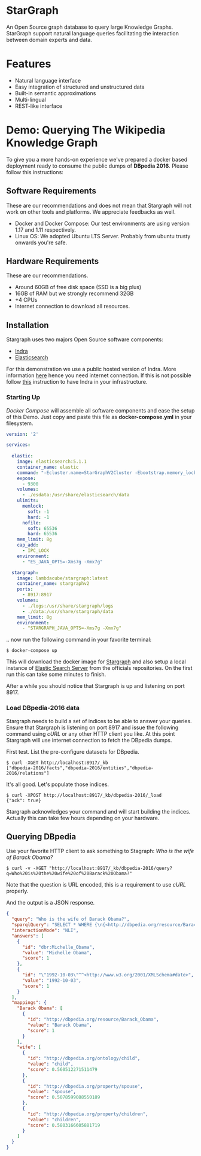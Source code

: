 # StarGraph

An Open Source graph database to query large Knowledge Graphs. StarGraph support natural language queries facilitating the interaction between domain experts and data.

# Features

* Natural language interface
* Easy integration of structured and unstructured data
* Built-in semantic approximations
* Multi-lingual
* REST-like interface

# Demo: Querying The Wikipedia Knowledge Graph

To give you a more hands-on experience we've prepared a docker based deployment ready to consume the public dumps of __DBpedia 2016__. Please follow this instructions:

## Software Requirements

These are our recommendations and does not mean that Stargraph will not work on other tools and platforms. We appreciate feedbacks as well.

 * Docker and Docker Compose: Our test environments are using version 1.17 and 1.11 respectively.
 * Linux OS: We adopted Ubuntu LTS Server. Probably from ubuntu trusty onwards you're safe.

## Hardware Requirements

These are our recommendations.  

* Around 60GB of free disk space (SSD is a big plus)
* 16GB of RAM but we strongly recommend 32GB
* +4 CPUs
* Internet connection to download all resources.

## Installation

Stargraph uses two majors Open Source software components:

* [Indra](https://github.com/Lambda-3/Indra)
* [Elasticsearch](https://github.com/elastic/elasticsearch)

For this demonstration we use a public hosted version of Indra. More information [here](https://github.com/Lambda-3/Indra#public-endpoint) hence you need internet connection. If this is not possible follow [this](https://github.com/Lambda-3/IndraComposed) instruction to have Indra in your infrastructure.

### Starting Up

_Docker Compose_ will assemble all software components and ease the setup of this Demo. Just copy and paste this file as __docker-compose.yml__ in your filesystem.

```yml
version: '2'

services:
 
  elastic:
    image: elasticsearch:5.1.1
    container_name: elastic
    command: "-Ecluster.name=StarGraphV2Cluster -Ebootstrap.memory_lock=true -Ediscovery.zen.minimum_master_nodes=1"
    expose:
      - 9300
    volumes:
      - ./esdata:/usr/share/elasticsearch/data
    ulimits:
      memlock:
        soft: -1
        hard: -1
      nofile:
        soft: 65536
        hard: 65536
    mem_limit: 8g
    cap_add:
      - IPC_LOCK
    environment:
      - "ES_JAVA_OPTS=-Xms7g -Xmx7g"

  stargraph:
    image: lambdacube/stargraph:latest
    container_name: stargraphv2
    ports:
      - 8917:8917
    volumes:
      - ./logs:/usr/share/stargraph/logs
      - ./data:/usr/share/stargraph/data
    mem_limit: 8g
    environment:
      - "STARGRAPH_JAVA_OPTS=-Xms7g -Xmx7g"
 ```
      
.. now run the following command in your favorite terminal:

```shell
$ docker-compose up
```

This will download the docker image for [Stargraph](https://hub.docker.com/r/lambdacube/stargraph/) and also setup a local instance of [Elastic Search Server](https://hub.docker.com/_/elasticsearch/) from the officials repositories. On the first run this can take some minutes to finish.

After a while you should notice that Stargraph is up and listening on port 8917. 

### Load DBpedia-2016 data

Stargraph needs to build a set of indices to be able to answer your queries. Ensure that Stargraph is listening on port 8917 and issue the following command using _cURL_ or any other HTTP client you like. At this point Stargraph will use internet connection to fetch the DBpedia dumps.

First test. List the pre-configure datasets for DBpedia.

```shell
$ curl -XGET http://localhost:8917/_kb
["dbpedia-2016/facts","dbpedia-2016/entities","dbpedia-2016/relations"] 
```
It's all good. Let's populate those indices.

```shell
$ curl -XPOST http://localhost:8917/_kb/dbpedia-2016/_load
{"ack": true}
```

Stargraph acknowledges your command and will start building the indices. Actually this can take few hours depending on your hardware.

## Querying DBpedia

Use your favorite HTTP client to ask something to Stagraph: _Who is the wife of Barack Obama?_ 

```shell
$ curl -v -XGET "http://localhost:8917/_kb/dbpedia-2016/query?q=Who%20is%20the%20wife%20of%20Barack%20Obama?"
```
Note that the question is URL encoded, this is a requirement to use _cURL_ properly.

And the output is a JSON response.

```json
{
  "query": "Who is the wife of Barack Obama?",
  "sparqlQuery": "SELECT * WHERE {\n{<http://dbpedia.org/resource/Barack_Obama> <http://dbpedia.org/ontology/child> ?VAR_1} UNION \n{<http://dbpedia.org/resource/Barack_Obama> <http://dbpedia.org/property/spouse> ?VAR_1} UNION \n{<http://dbpedia.org/resource/Barack_Obama> <http://dbpedia.org/property/children> ?VAR_1}\n}",
  "interactionMode": "NLI",
  "answers": [
    {
      "id": "dbr:Michelle_Obama",
      "value": "Michelle Obama",
      "score": 1
    },
    {
      "id": "\"1992-10-03\"^^<http://www.w3.org/2001/XMLSchema#date>",
      "value": "1992-10-03",
      "score": 1
    }
  ],
  "mappings": {
    "Barack Obama": [
      {
        "id": "http://dbpedia.org/resource/Barack_Obama",
        "value": "Barack Obama",
        "score": 1
      }
    ],
    "wife": [
      {
        "id": "http://dbpedia.org/ontology/child",
        "value": "child",
        "score": 0.560512271511479
      },
      {
        "id": "http://dbpedia.org/property/spouse",
        "value": "spouse",
        "score": 0.5078599088550189
      },
      {
        "id": "http://dbpedia.org/property/children",
        "value": "children",
        "score": 0.5803166605881719
      }
    ]
  }
}
```
